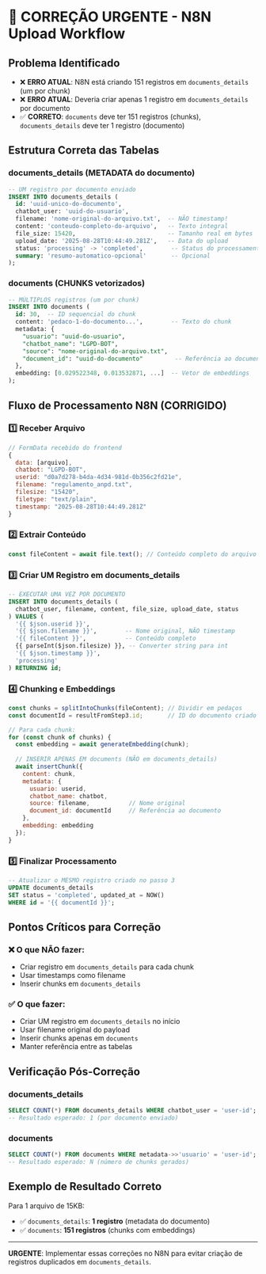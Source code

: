 # 🚨 CORREÇÃO URGENTE - N8N Upload Workflow

## Problema Identificado
- ❌ **ERRO ATUAL**: N8N está criando 151 registros em `documents_details` (um por chunk)
- ❌ **ERRO ATUAL**: Deveria criar apenas 1 registro em `documents_details` por documento
- ✅ **CORRETO**: `documents` deve ter 151 registros (chunks), `documents_details` deve ter 1 registro (documento)

## Estrutura Correta das Tabelas

### documents_details (METADATA do documento)
```sql
-- UM registro por documento enviado
INSERT INTO documents_details (
  id: 'uuid-unico-do-documento',
  chatbot_user: 'uuid-do-usuario',
  filename: 'nome-original-do-arquivo.txt',  -- NÃO timestamp!
  content: 'conteudo-completo-do-arquivo',   -- Texto integral
  file_size: 15420,                          -- Tamanho real em bytes
  upload_date: '2025-08-28T10:44:49.281Z',   -- Data do upload
  status: 'processing' -> 'completed',        -- Status do processamento
  summary: 'resumo-automatico-opcional'       -- Opcional
);
```

### documents (CHUNKS vetorizados)
```sql
-- MÚLTIPLOS registros (um por chunk)
INSERT INTO documents (
  id: 30,  -- ID sequencial do chunk
  content: 'pedaco-1-do-documento...',        -- Texto do chunk
  metadata: {
    "usuario": "uuid-do-usuario",
    "chatbot_name": "LGPD-BOT", 
    "source": "nome-original-do-arquivo.txt",
    "document_id": "uuid-do-documento"         -- Referência ao documents_details
  },
  embedding: [0.029522348, 0.013532871, ...]  -- Vetor de embeddings
);
```

## Fluxo de Processamento N8N (CORRIGIDO)

### 1️⃣ Receber Arquivo
```javascript
// FormData recebido do frontend
{
  data: [arquivo],
  chatbot: "LGPD-BOT",
  userid: "d0a7d278-b4da-4d34-981d-0b356c2fd21e",
  filename: "regulamento_anpd.txt",
  filesize: "15420", 
  filetype: "text/plain",
  timestamp: "2025-08-28T10:44:49.281Z"
}
```

### 2️⃣ Extrair Conteúdo
```javascript
const fileContent = await file.text(); // Conteúdo completo do arquivo
```

### 3️⃣ Criar UM Registro em documents_details
```sql
-- EXECUTAR UMA VEZ POR DOCUMENTO
INSERT INTO documents_details (
  chatbot_user, filename, content, file_size, upload_date, status
) VALUES (
  '{{ $json.userid }}',
  '{{ $json.filename }}',        -- Nome original, NÃO timestamp
  '{{ fileContent }}',           -- Conteúdo completo
  {{ parseInt($json.filesize) }}, -- Converter string para int
  '{{ $json.timestamp }}',
  'processing'
) RETURNING id;
```

### 4️⃣ Chunking e Embeddings
```javascript
const chunks = splitIntoChunks(fileContent); // Dividir em pedaços
const documentId = resultFromStep3.id;       // ID do documento criado

// Para cada chunk:
for (const chunk of chunks) {
  const embedding = await generateEmbedding(chunk);
  
  // INSERIR APENAS EM documents (NÃO em documents_details)
  await insertChunk({
    content: chunk,
    metadata: {
      usuario: userid,
      chatbot_name: chatbot,
      source: filename,           // Nome original
      document_id: documentId     // Referência ao documento
    },
    embedding: embedding
  });
}
```

### 5️⃣ Finalizar Processamento
```sql
-- Atualizar o MESMO registro criado no passo 3
UPDATE documents_details 
SET status = 'completed', updated_at = NOW()
WHERE id = '{{ documentId }}';
```

## Pontos Críticos para Correção

### ❌ O que NÃO fazer:
- Criar registro em `documents_details` para cada chunk
- Usar timestamps como filename
- Inserir chunks em `documents_details`

### ✅ O que fazer:
- Criar UM registro em `documents_details` no início
- Usar filename original do payload
- Inserir chunks apenas em `documents`
- Manter referência entre as tabelas

## Verificação Pós-Correção

### documents_details
```sql
SELECT COUNT(*) FROM documents_details WHERE chatbot_user = 'user-id';
-- Resultado esperado: 1 (por documento enviado)
```

### documents  
```sql
SELECT COUNT(*) FROM documents WHERE metadata->>'usuario' = 'user-id';
-- Resultado esperado: N (número de chunks gerados)
```

## Exemplo de Resultado Correto

Para 1 arquivo de 15KB:
- ✅ `documents_details`: **1 registro** (metadata do documento)
- ✅ `documents`: **151 registros** (chunks com embeddings)

---

**URGENTE**: Implementar essas correções no N8N para evitar criação de registros duplicados em `documents_details`.
